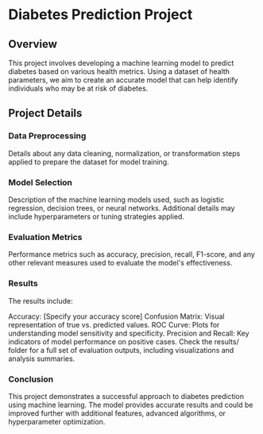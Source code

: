 # Diabetes Prediction Project

## Overview
This project involves developing a machine learning model to predict diabetes based on various health metrics. Using a dataset of health parameters, we aim to create an accurate model that can help identify individuals who may be at risk of diabetes.

## Project Details

### Data Preprocessing
Details about any data cleaning, normalization, or transformation steps applied to prepare the dataset for model training.

### Model Selection
Description of the machine learning models used, such as logistic regression, decision trees, or neural networks. Additional details may include hyperparameters or tuning strategies applied.

### Evaluation Metrics
Performance metrics such as accuracy, precision, recall, F1-score, and any other relevant measures used to evaluate the model's effectiveness.

### Results
The results include:

Accuracy: [Specify your accuracy score]
Confusion Matrix: Visual representation of true vs. predicted values.
ROC Curve: Plots for understanding model sensitivity and specificity.
Precision and Recall: Key indicators of model performance on positive cases.
Check the results/ folder for a full set of evaluation outputs, including visualizations and analysis summaries.

### Conclusion
This project demonstrates a successful approach to diabetes prediction using machine learning. The model provides accurate results and could be improved further with additional features, advanced algorithms, or hyperparameter optimization.
